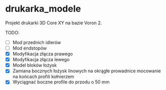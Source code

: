 # drukarka_modele
Projekt drukarki 3D Core XY na bazie Voron 2.

TODO:
- [ ] Mod przednich idlerów
- [ ] Mod endstopów
- [x] Modyfikacja złącza prawego
- [x] Modyfikacja złącza lewego
- [x] Model bloków łożysk
- [x] Zamiana bocznych łożysk linowych na okrągłe prowadnice mocowanie na końcach profili kołnierzem
- [x] Wyciągnać boczne profile do przodu o 50 mm
